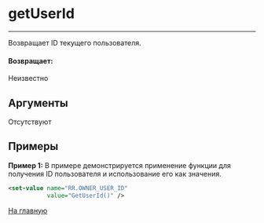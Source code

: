 # getUserId

---

Возвращает ID текущего пользователя.

#### Возвращает:

Неизвестно

## Аргументы

Отсутствуют

## Примеры

**Пример 1:** В примере демонстрируется применение функции для получения ID пользователя и использование его как значения.
```xml
<set-value name="RR.OWNER_USER_ID"
           value="GetUserId()" />
```



[На главную](./ecmfunctions/)